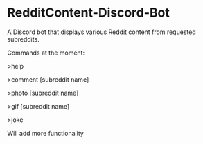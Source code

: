 # RedditContent-Discord-Bot
A Discord bot that displays various Reddit content from requested subreddits.

Commands at the moment: 

\>help

\>comment \[subreddit name]

\>photo \[subreddit name]

\>gif \[subreddit name]

\>joke

Will add more functionality
